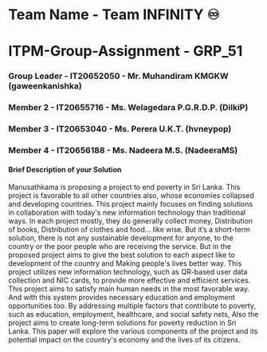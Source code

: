 # Team Name - Team INFINITY ♾️
# ITPM-Group-Assignment - GRP_51
### Group Leader - IT20652050 - Mr. Muhandiram KMGKW (gaweenkanishka)
### Member 2 - IT20655716 - Ms. Welagedara P.G.R.D.P. (DilkiP)
### Member 3 - IT20653040 - Ms. Perera U.K.T. (hvneypop)
### Member 4 - IT20656188 - Ms. Nadeera M.S. (NadeeraMS)

#### Brief Description of your Solution 

Manusathkama is proposing a project to end 
poverty in Sri Lanka. This project is favorable to all other 
countries also, whose economies collapsed and developing 
countries. This project mainly focuses on finding solutions in 
collaboration with today's new information technology than 
traditional ways. In each project mostly, they do generally 
collect money, Distribution of books, Distribution of clothes and 
food… like wise. But it’s a short-term solution, there is not any 
sustainable development for anyone, to the country or the poor 
people who are receiving the service. But in the proposed project 
aims to give the best solution to each aspect like to development 
of the country and Making people's lives better way. This 
project utilizes new information technology, such as QR-based 
user data collection and NIC cards, to provide more effective 
and efficient services. This project aims to satisfy main human 
needs in the most favorable way. And with this system provides 
necessary education and employment opportunities too. By 
addressing multiple factors that contribute to poverty, such as 
education, employment, healthcare, and social safety nets, Also 
the project aims to create long-term solutions for poverty 
reduction in Sri Lanka. This paper will explore the various 
components of the project and its potential impact on the 
country's economy and the lives of its citizens. 
